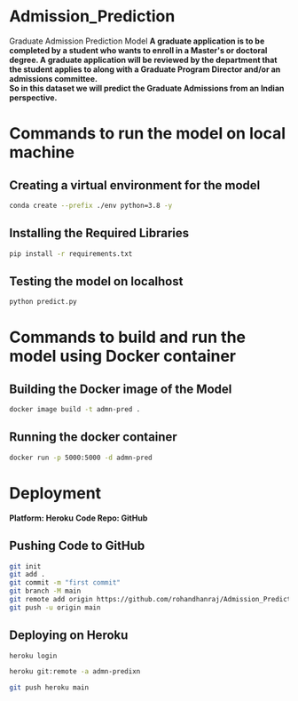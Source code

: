 # Admission_Prediction
Graduate Admission Prediction Model
**A graduate application is to be completed by a student who wants to enroll in a Master's or doctoral degree. A graduate application will be reviewed by the department that the student applies to along with a Graduate Program Director and/or an admissions committee.**  
**So in this dataset we will predict the Graduate Admissions from an Indian perspective.**

# Commands to run the model on local machine
## Creating a virtual environment for the model
```bash
conda create --prefix ./env python=3.8 -y
```
## Installing the Required Libraries
```bash
pip install -r requirements.txt
```
## Testing the model on localhost
```bash
python predict.py
```

# Commands to build and run the model using Docker container
## Building the Docker image of the Model
```bash
docker image build -t admn-pred .
```
## Running the docker container
```bash
docker run -p 5000:5000 -d admn-pred
```

# Deployment
**Platform: Heroku**
**Code Repo: GitHub**
## Pushing Code to GitHub
```bash
git init
git add .
git commit -m "first commit"
git branch -M main
git remote add origin https://github.com/rohandhanraj/Admission_Prediction
git push -u origin main
```
## Deploying on Heroku
```bash
heroku login

heroku git:remote -a admn-predixn

git push heroku main
```
